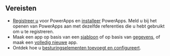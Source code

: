 ## <a name="prerequisites"></a>Vereisten
* [Registreer u](../articles/signup-for-powerapps.md) voor PowerApps en [installeer](http://aka.ms/powerappsinstall) PowerApps. Meld u bij het openen van PowerApps aan met dezelfde referenties die u hebt gebruikt om u te registreren.
* Maak een app op basis van een [sjabloon](../articles/get-started-test-drive.md) of op basis van [gegevens](../articles/get-started-create-from-data.md), of maak een [volledig nieuwe](../articles/get-started-create-from-blank.md) app.
* Ontdek hoe u [besturingselementen toevoegt en configureert](../articles/add-configure-controls.md).

